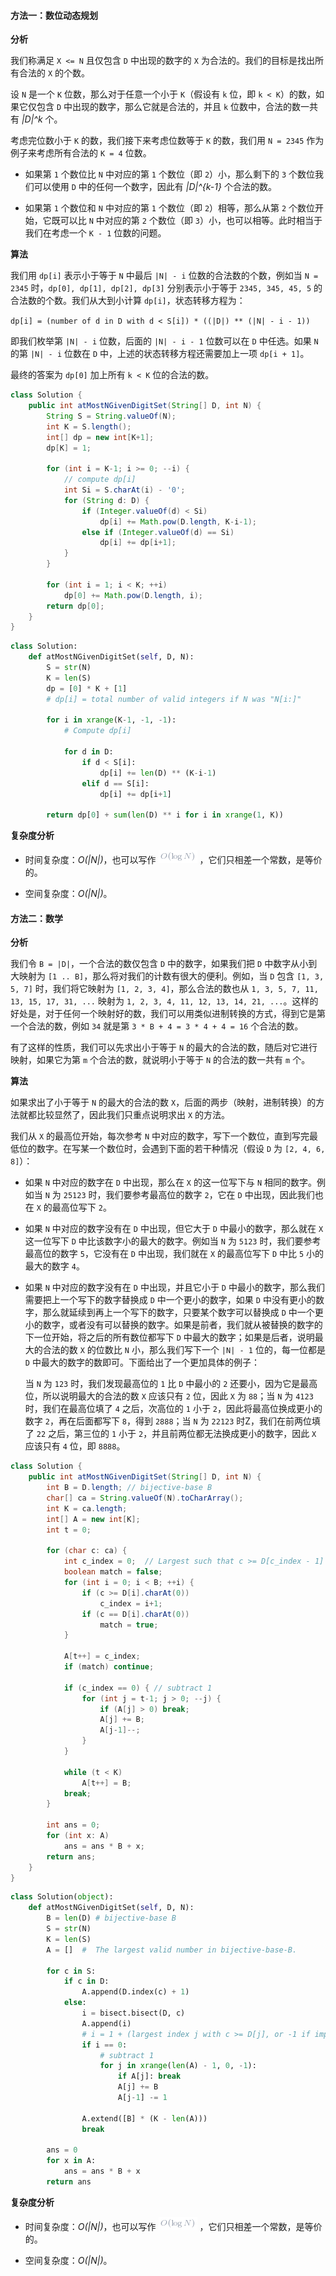 #### 方法一：数位动态规划

**分析**

我们称满足 `X <= N` 且仅包含 `D` 中出现的数字的 `X` 为合法的。我们的目标是找出所有合法的 `X` 的个数。

设 `N` 是一个 `K` 位数，那么对于任意一个小于 `K`（假设有 `k` 位，即 `k < K`）的数，如果它仅包含 `D` 中出现的数字，那么它就是合法的，并且 `k` 位数中，合法的数一共有 *|D|^k* 个。

考虑完位数小于 `K` 的数，我们接下来考虑位数等于 `K` 的数，我们用 `N = 2345` 作为例子来考虑所有合法的 `K = 4` 位数。

* 如果第 `1` 个数位比 `N` 中对应的第 `1` 个数位（即 `2`）小，那么剩下的 `3` 个数位我们可以使用 `D` 中的任何一个数字，因此有 *|D|^{k-1}* 个合法的数。

* 如果第 `1` 个数位和 `N` 中对应的第 `1` 个数位（即 `2`）相等，那么从第 `2` 个数位开始，它既可以比 `N` 中对应的第 `2` 个数位（即 `3`）小，也可以相等。此时相当于我们在考虑一个 `K - 1` 位数的问题。

**算法**

我们用 `dp[i]` 表示小于等于 `N` 中最后 `|N| - i` 位数的合法数的个数，例如当 `N = 2345` 时，`dp[0], dp[1], dp[2], dp[3]` 分别表示小于等于 `2345, 345, 45, 5` 的合法数的个数。我们从大到小计算 `dp[i]`，状态转移方程为：

`dp[i] = (number of d in D with d < S[i]) * ((|D|) ** (|N| - i - 1))`

即我们枚举第 `|N| - i` 位数，后面的 `|N| - i - 1` 位数可以在 `D` 中任选。如果 `N` 的第 `|N| - i` 位数在 `D` 中，上述的状态转移方程还需要加上一项 `dp[i + 1]`。

最终的答案为 `dp[0]` 加上所有 `k < K` 位的合法的数。

```Java [sol1]
class Solution {
    public int atMostNGivenDigitSet(String[] D, int N) {
        String S = String.valueOf(N);
        int K = S.length();
        int[] dp = new int[K+1];
        dp[K] = 1;

        for (int i = K-1; i >= 0; --i) {
            // compute dp[i]
            int Si = S.charAt(i) - '0';
            for (String d: D) {
                if (Integer.valueOf(d) < Si)
                    dp[i] += Math.pow(D.length, K-i-1);
                else if (Integer.valueOf(d) == Si)
                    dp[i] += dp[i+1];
            }
        }

        for (int i = 1; i < K; ++i)
            dp[0] += Math.pow(D.length, i);
        return dp[0];
    }
}
```

```Python [sol1]
class Solution:
    def atMostNGivenDigitSet(self, D, N):
        S = str(N)
        K = len(S)
        dp = [0] * K + [1]
        # dp[i] = total number of valid integers if N was "N[i:]"

        for i in xrange(K-1, -1, -1):
            # Compute dp[i]

            for d in D:
                if d < S[i]:
                    dp[i] += len(D) ** (K-i-1)
                elif d == S[i]:
                    dp[i] += dp[i+1]

        return dp[0] + sum(len(D) ** i for i in xrange(1, K))
```

**复杂度分析**

* 时间复杂度：*O(|N|)*，也可以写作 ![O(\logN) ](./p__O_log_N__.png) ，它们只相差一个常数，是等价的。

* 空间复杂度：*O(|N|)*。

#### 方法二：数学

**分析**

我们令 `B = |D|`，一个合法的数仅包含 `D` 中的数字，如果我们把 `D` 中数字从小到大映射为 `[1 .. B]`，那么将对我们的计数有很大的便利。例如，当 `D` 包含 `[1, 3, 5, 7]` 时，我们将它映射为 `[1, 2, 3, 4]`，那么合法的数也从 `1, 3, 5, 7, 11, 13, 15, 17, 31, ...` 映射为 `1, 2, 3, 4, 11, 12, 13, 14, 21, ...`。这样的好处是，对于任何一个映射好的数，我们可以用类似进制转换的方式，得到它是第一个合法的数，例如 `34` 就是第 `3 * B + 4 = 3 * 4 + 4 = 16` 个合法的数。

有了这样的性质，我们可以先求出小于等于 `N` 的最大的合法的数，随后对它进行映射，如果它为第 `m` 个合法的数，就说明小于等于 `N` 的合法的数一共有 `m` 个。

**算法**

如果求出了小于等于 `N` 的最大的合法的数 `X`，后面的两步（映射，进制转换）的方法就都比较显然了，因此我们只重点说明求出 `X` 的方法。

我们从 `X` 的最高位开始，每次参考 `N` 中对应的数字，写下一个数位，直到写完最低位的数字。在写某一个数位时，会遇到下面的若干种情况（假设 `D` 为 `[2, 4, 6, 8]`）：

* 如果 `N` 中对应的数字在 `D` 中出现，那么在 `X` 的这一位写下与 `N` 相同的数字。例如当 `N` 为 `25123` 时，我们要参考最高位的数字 `2`，它在 `D` 中出现，因此我们也在 `X` 的最高位写下 `2`。

* 如果 `N` 中对应的数字没有在 `D` 中出现，但它大于 `D` 中最小的数字，那么就在 `X` 这一位写下 `D` 中比该数字小的最大的数字。例如当 `N` 为 `5123` 时，我们要参考最高位的数字 `5`，它没有在 `D` 中出现，我们就在 `X` 的最高位写下 `D` 中比 `5` 小的最大的数字 `4`。

* 如果 `N` 中对应的数字没有在 `D` 中出现，并且它小于 `D` 中最小的数字，那么我们需要把上一个写下的数字替换成 `D` 中一个更小的数字，如果 `D` 中没有更小的数字，那么就延续到再上一个写下的数字，只要某个数字可以替换成 `D` 中一个更小的数字，或者没有可以替换的数字。如果是前者，我们就从被替换的数字的下一位开始，将之后的所有数位都写下 `D` 中最大的数字；如果是后者，说明最大的合法的数 `X` 的位数比 `N` 小，那么我们写下一个 `|N| - 1` 位的，每一位都是 `D` 中最大的数字的数即可。下面给出了一个更加具体的例子：

    当 `N` 为 `123` 时，我们发现最高位的 `1` 比 `D` 中最小的 `2` 还要小，因为它是最高位，所以说明最大的合法的数 `X` 应该只有 `2` 位，因此 `X` 为 `88`；当 `N` 为 `4123` 时，我们在最高位填了 `4` 之后，次高位的 `1` 小于 `2`，因此将最高位换成更小的数字 `2`，再在后面都写下 `8`，得到 `2888`；当 `N` 为 `22123` 时Z，我们在前两位填了 `22` 之后，第三位的 `1` 小于 `2`，并且前两位都无法换成更小的数字，因此 `X` 应该只有 `4` 位，即 `8888`。

```Java [sol2]
class Solution {
    public int atMostNGivenDigitSet(String[] D, int N) {
        int B = D.length; // bijective-base B
        char[] ca = String.valueOf(N).toCharArray();
        int K = ca.length;
        int[] A = new int[K];
        int t = 0;

        for (char c: ca) {
            int c_index = 0;  // Largest such that c >= D[c_index - 1]
            boolean match = false;
            for (int i = 0; i < B; ++i) {
                if (c >= D[i].charAt(0))
                    c_index = i+1;
                if (c == D[i].charAt(0))
                    match = true;
            }

            A[t++] = c_index;
            if (match) continue;

            if (c_index == 0) { // subtract 1
                for (int j = t-1; j > 0; --j) {
                    if (A[j] > 0) break;
                    A[j] += B;
                    A[j-1]--;
                }
            }

            while (t < K)
                A[t++] = B;
            break;
        }

        int ans = 0;
        for (int x: A)
            ans = ans * B + x;
        return ans;
    }
}
```

```Python [sol2]
class Solution(object):
    def atMostNGivenDigitSet(self, D, N):
        B = len(D) # bijective-base B
        S = str(N)
        K = len(S)
        A = []  #  The largest valid number in bijective-base-B.

        for c in S:
            if c in D:
                A.append(D.index(c) + 1)
            else:
                i = bisect.bisect(D, c)
                A.append(i)
                # i = 1 + (largest index j with c >= D[j], or -1 if impossible)
                if i == 0:
                    # subtract 1
                    for j in xrange(len(A) - 1, 0, -1):
                        if A[j]: break
                        A[j] += B
                        A[j-1] -= 1

                A.extend([B] * (K - len(A)))
                break

        ans = 0
        for x in A:
            ans = ans * B + x
        return ans
```

**复杂度分析**

* 时间复杂度：*O(|N|)*，也可以写作 ![O(\logN) ](./p__O_log_N__.png) ，它们只相差一个常数，是等价的。

* 空间复杂度：*O(|N|)*。